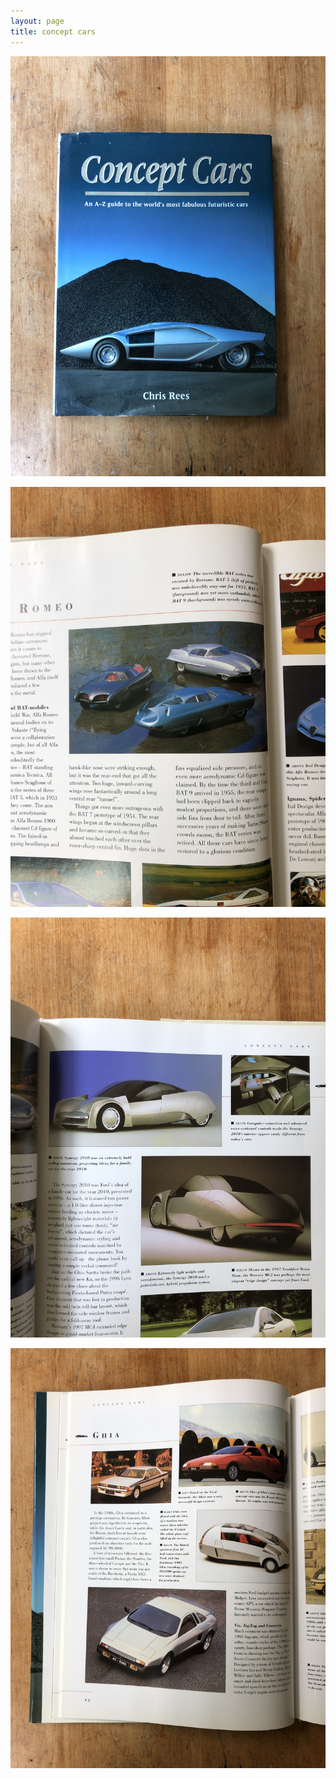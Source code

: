 ```yaml
---
layout: page
title: concept cars
---
```

![img](/images/car1.JPG)

![img](/images/car2.JPG)

![img](/images/car3.JPG)

![img](/images/car4.JPG)